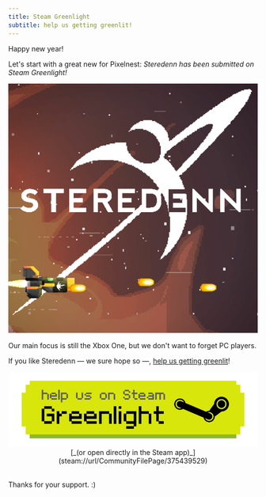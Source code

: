 ```yaml
---
title: Steam Greenlight
subtitle: help us getting greenlit!
---
```


Happy new year!

Let's start with a great new for Pixelnest: _Steredenn has been submitted on Steam Greenlight!_

[![Steredenn on Greenlight][greenlight_avatar]][greenlight_avatar]

Our main focus is still the Xbox One, but we don't want to forget PC players.

If you like Steredenn — we sure hope so —, [help us getting greenlit](http://steredenn-greenlight.pixelnest.io/)!

<a href="http://steredenn-greenlight.pixelnest.io/">
  <img
    src="/work/steredenn/medias/greenlight.png"
    class="intent-button intent-button--greenlight"
    alt="Greenlight us"
    title="Greenlight us"
  />
</a>

<center>[_(or open directly in the Steam app)_](steam://url/CommunityFilePage/375439529)<br /><br /></center>

Thanks for your support. :)


[greenlight_avatar]: /work/steredenn/medias/greenlight.gif
